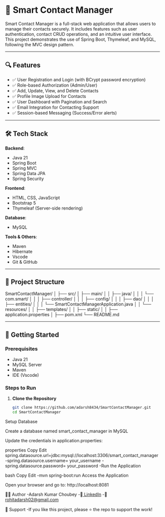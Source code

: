 # 📇 Smart Contact Manager

Smart Contact Manager is a full-stack web application that allows users to manage their contacts securely. It includes features such as user authentication, contact CRUD operations, and an intuitive user interface. This project demonstrates the use of Spring Boot, Thymeleaf, and MySQL, following the MVC design pattern.

---

## 🔍 Features

- ✅ User Registration and Login (with BCrypt password encryption)
- ✅ Role-based Authorization (Admin/User)
- ✅ Add, Update, View, and Delete Contacts
- ✅ Profile Image Upload for Contacts
- ✅ User Dashboard with Pagination and Search
- ✅ Email Integration for Contacting Support
- ✅ Session-based Messaging (Success/Error alerts)

---

## 🛠️ Tech Stack

**Backend**:
- Java 21
- Spring Boot
- Spring MVC
- Spring Data JPA
- Spring Security

**Frontend**:
- HTML, CSS, JavaScript
- Bootstrap 5
- Thymeleaf (Server-side rendering)

**Database**:
- MySQL

**Tools & Others**:
- Maven
- Hibernate
- Vscode
- Git & GitHub

---

## 📁 Project Structure

SmartContactManager/
│
├── src/
│ ├── main/
│ │ ├── java/
│ │ │ └── com.smart/
│ │ │ ├── controller/
│ │ │ ├── config/
│ │ │ ├── dao/
│ │ │ ├── entities/
│ │ │ └── SmartContactManagerApplication.java
│ │ └── resources/
│ │ ├── templates/
│ │ ├── static/
│ │ ├── application.properties
│
├── pom.xml
└── README.md

---

## 🚀 Getting Started

### Prerequisites
- Java 21
- MySQL Server
- Maven
- IDE (Vscode)

### Steps to Run

1. **Clone the Repository**
   ```bash
   git clone https://github.com/adarsh8434/SmartContactManager.git
   cd SmartContactManager
Setup Database

Create a database named smart_contact_manager in MySQL

Update the credentials in application.properties:

properties
Copy
Edit
spring.datasource.url=jdbc:mysql://localhost:3306/smart_contact_manager
-spring.datasource.username= your_username
-spring.datasource.password= your_password
-Run the Application

bash
Copy
Edit
-mvn spring-boot:run
Access the Application

Open your browser and go to: http://localhost:8081

🧑‍💻 Author
-Adarsh Kumar Choubey
-🔗[ LinkedIn](https://www.linkedin.com/in/adarshku/)
-📧 rohitadarsh02@gmail.com

🌟 Support
-If you like this project, please ⭐ the repo to support the work!

